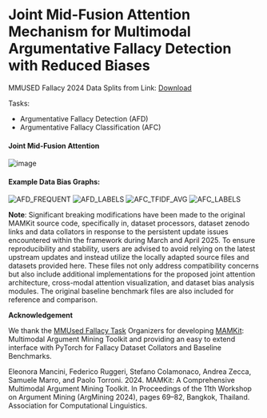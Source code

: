 # Joint Mid-Fusion Attention Mechanism for Multimodal Argumentative Fallacy Detection with Reduced Biases

MMUSED Fallacy 2024 Data Splits from Link: [Download](https://drive.google.com/drive/folders/1uY35jfiKZnsCAvJppCe7NMJnIssjWG2k?usp=sharing)


Tasks: 
- Argumentative Fallacy Detection (AFD)
- Argumentative Fallacy Classification (AFC)

#### Joint Mid-Fusion Attention

![image](https://github.com/user-attachments/assets/6e115ee7-218b-4d46-b1f5-993d7e84377b)


#### Example Data Bias Graphs:
![AFD_FREQUENT](https://github.com/user-attachments/assets/7c1016cd-0690-4784-8bea-063ae7d6fbf2)
![AFD_LABELS](https://github.com/user-attachments/assets/4bab1fcb-e5bd-41bf-adda-4d4b87b4bb20)
![AFC_TFIDF_AVG](https://github.com/user-attachments/assets/ff2d8596-c7a5-4bdb-8d65-7c91d2589ae0)
![AFC_LABELS](https://github.com/user-attachments/assets/53ea292b-e8ce-483c-92f4-7dafb4ebc9e5)


**Note**: Significant breaking modifications have been made to the original MAMKit source code, specifically in, dataset processors, dataset zenodo links and data collators in response to the persistent update issues encountered within the framework during March and April 2025. To ensure reproducibility and stability, users are advised to avoid relying on the latest upstream updates and instead utilize the locally adapted source files and datasets provided here. These files not only address compatibility concerns but also include additional implementations for the proposed joint attention architecture, cross-modal attention visualization, and dataset bias analysis modules. The original baseline benchmark files are also included for reference and comparison.

**Acknowledgement**

We thank the [MMUsed Fallacy Task](https://nlp-unibo.github.io/mm-argfallacy/2025/) Organizers for developing [MAMKit](https://nlp-unibo.github.io/mamkit/): Multimodal Argument Mining Toolkit and providing an easy to extend interface with PyTorch for Fallacy Dataset Collators and Baseline Benchmarks.

Eleonora Mancini, Federico Ruggeri, Stefano Colamonaco, Andrea Zecca, Samuele Marro, and Paolo Torroni. 2024. MAMKit: A Comprehensive Multimodal Argument Mining Toolkit. In Proceedings of the 11th Workshop on Argument Mining (ArgMining 2024), pages 69–82, Bangkok, Thailand. Association for Computational Linguistics.
